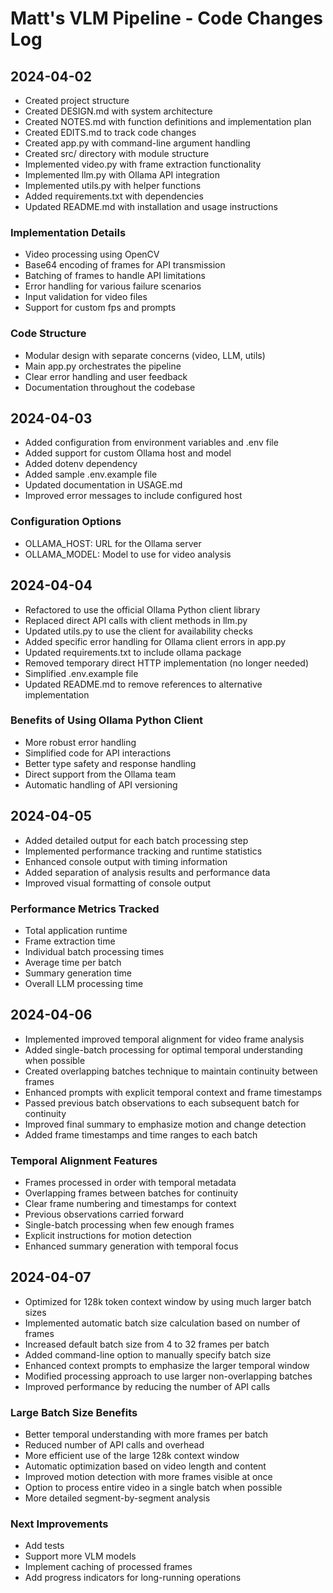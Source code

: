 # Matt's VLM Pipeline - Code Changes Log

## 2024-04-02
- Created project structure
- Created DESIGN.md with system architecture
- Created NOTES.md with function definitions and implementation plan
- Created EDITS.md to track code changes
- Created app.py with command-line argument handling
- Created src/ directory with module structure
- Implemented video.py with frame extraction functionality
- Implemented llm.py with Ollama API integration
- Implemented utils.py with helper functions
- Added requirements.txt with dependencies
- Updated README.md with installation and usage instructions

### Implementation Details
- Video processing using OpenCV
- Base64 encoding of frames for API transmission
- Batching of frames to handle API limitations
- Error handling for various failure scenarios
- Input validation for video files
- Support for custom fps and prompts

### Code Structure
- Modular design with separate concerns (video, LLM, utils)
- Main app.py orchestrates the pipeline
- Clear error handling and user feedback
- Documentation throughout the codebase

## 2024-04-03
- Added configuration from environment variables and .env file
- Added support for custom Ollama host and model
- Added dotenv dependency
- Added sample .env.example file
- Updated documentation in USAGE.md
- Improved error messages to include configured host

### Configuration Options
- OLLAMA_HOST: URL for the Ollama server
- OLLAMA_MODEL: Model to use for video analysis

## 2024-04-04
- Refactored to use the official Ollama Python client library
- Replaced direct API calls with client methods in llm.py
- Updated utils.py to use the client for availability checks
- Added specific error handling for Ollama client errors in app.py
- Updated requirements.txt to include ollama package
- Removed temporary direct HTTP implementation (no longer needed)
- Simplified .env.example file
- Updated README.md to remove references to alternative implementation

### Benefits of Using Ollama Python Client
- More robust error handling
- Simplified code for API interactions
- Better type safety and response handling
- Direct support from the Ollama team
- Automatic handling of API versioning

## 2024-04-05
- Added detailed output for each batch processing step
- Implemented performance tracking and runtime statistics
- Enhanced console output with timing information
- Added separation of analysis results and performance data
- Improved visual formatting of console output

### Performance Metrics Tracked
- Total application runtime
- Frame extraction time
- Individual batch processing times
- Average time per batch
- Summary generation time
- Overall LLM processing time

## 2024-04-06
- Implemented improved temporal alignment for video frame analysis
- Added single-batch processing for optimal temporal understanding when possible
- Created overlapping batches technique to maintain continuity between frames
- Enhanced prompts with explicit temporal context and frame timestamps
- Passed previous batch observations to each subsequent batch for continuity
- Improved final summary to emphasize motion and change detection
- Added frame timestamps and time ranges to each batch

### Temporal Alignment Features
- Frames processed in order with temporal metadata
- Overlapping frames between batches for continuity
- Clear frame numbering and timestamps for context
- Previous observations carried forward
- Single-batch processing when few enough frames
- Explicit instructions for motion detection
- Enhanced summary generation with temporal focus

## 2024-04-07
- Optimized for 128k token context window by using much larger batch sizes
- Implemented automatic batch size calculation based on number of frames
- Increased default batch size from 4 to 32 frames per batch
- Added command-line option to manually specify batch size
- Enhanced context prompts to emphasize the larger temporal window
- Modified processing approach to use larger non-overlapping batches
- Improved performance by reducing the number of API calls

### Large Batch Size Benefits
- Better temporal understanding with more frames per batch
- Reduced number of API calls and overhead
- More efficient use of the large 128k context window
- Automatic optimization based on video length and content
- Improved motion detection with more frames visible at once
- Option to process entire video in a single batch when possible
- More detailed segment-by-segment analysis

### Next Improvements
- Add tests
- Support more VLM models
- Implement caching of processed frames
- Add progress indicators for long-running operations 